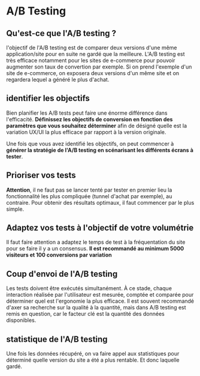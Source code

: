# A/B Testing

## Qu'est-ce que l'A/B testing ?

l'objectif de l'A/B testing est de comparer deux versions d'une même application/site pour en suite ne gardé que la meilleure. L'A/B testing est très efficace notamment pour les sites de e-commerce pour pouvoir augmenter son taux de convertion par exemple. Si on prend l'exemple d'un site de e-commerce, on exposera deux versions d'un même site et on regardera lequel a généré le plus d'achat.

## identifier les objectifs

Bien planifier les A/B tests peut faire une énorme différence dans l'efficacité. **Définissez les objectifs de conversion en fonction des paramètres que vous souhaitez déterminer** afin de désigné quelle est la variation UX/UI la plus efficace par rapport à la version originale.

Une fois que vous avez identifié les objectifs, on peut commencer à **générer la stratégie de l'A/B testing en scénarisant les différents écrans à tester**.

## Prioriser vos tests

**Attention**, il ne faut pas se lancer tenté par tester en premier lieu la fonctionnalité les plus compliquée (tunnel d'achat par exemple), au contraire. Pour obtenir des résultats optimaux, il faut commencer par le plus simple.

## Adaptez vos tests à l'objectif de votre volumétrie

Il faut faire attention a adaptez le temps de test à la fréquentation du site pour se faire il y a un consensus. **Il est recommandé au minimum 5000 visiteurs et 100 conversions par variation**

## Coup d'envoi de l'A/B testing

Les tests doivent être exécutés simultanément. À ce stade, chaque interaction réalisée par l'utilisateur est mesurée, comptée et comparée pour déterminer quel est l'ergonomie la plus efficace. Il est souvent recommandé d'axer sa recherche sur la qualité à la quantité, mais dans A/B testing est remis en question, car le facteur clé est la quantité des données disponibles.

## statistique de l'A/B testing

Une fois les données récupéré, on va faire appel aux statistiques pour déterminé quelle version du site a été a plus rentable. Et donc laquelle gardé.
